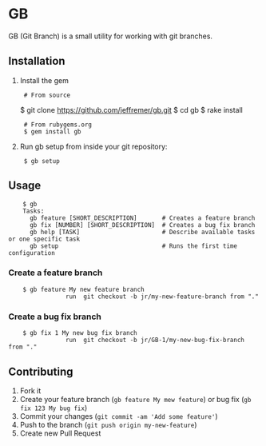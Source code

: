 # GB

GB (Git Branch) is a small utility for working with git branches.

## Installation

1. Install the gem

		# From source
    $ git clone https://github.com/jeffremer/gb.git
		$ cd gb
		$ rake install
		
		# From rubygems.org
		$ gem install gb

2. Run gb setup from inside your git repository:

		$ gb setup

## Usage

		$ gb
		Tasks:
		  gb feature [SHORT_DESCRIPTION]       # Creates a feature branch
		  gb fix [NUMBER] [SHORT_DESCRIPTION]  # Creates a bug fix branch
		  gb help [TASK]                       # Describe available tasks or one specific task
		  gb setup                             # Runs the first time configuration
		
### Create a feature branch

		$ gb feature My new feature branch
					run  git checkout -b jr/my-new-feature-branch from "."
					
### Create a bug fix branch

		$ gb fix 1 My new bug fix branch
					run  git checkout -b jr/GB-1/my-new-bug-fix-branch from "."
		
## Contributing

1. Fork it
2. Create your feature branch (`gb feature My mew feature`) or bug fix (`gb fix 123 My bug fix`)
3. Commit your changes (`git commit -am 'Add some feature'`)
4. Push to the branch (`git push origin my-new-feature`)
5. Create new Pull Request
